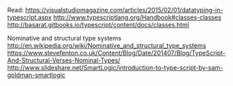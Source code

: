 Read:
https://visualstudiomagazine.com/articles/2015/02/01/datatyping-in-typescript.aspx
http://www.typescriptlang.org/Handbook#classes-classes
http://basarat.gitbooks.io/typescript/content/docs/classes.html

Nominative and structural type systems
http://en.wikipedia.org/wiki/Nominative_and_structural_type_systems
https://www.stevefenton.co.uk/Content/Blog/Date/201407/Blog/TypeScript-And-Structural-Verses-Nominal-Types/
http://www.slideshare.net/SmartLogic/introduction-to-type-script-by-sam-goldman-smartlogic
